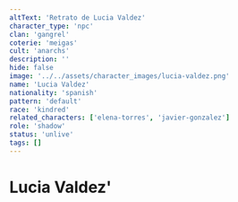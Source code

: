 ```yaml
---
altText: 'Retrato de Lucia Valdez'
character_type: 'npc'
clan: 'gangrel'
coterie: 'meigas'
cult: 'anarchs'
description: ''
hide: false
image: '../../assets/character_images/lucia-valdez.png'
name: 'Lucia Valdez'
nationality: 'spanish'
pattern: 'default'
race: 'kindred'
related_characters: ['elena-torres', 'javier-gonzalez']
role: 'shadow'
status: 'unlive'
tags: []
---
```


# Lucia Valdez'
